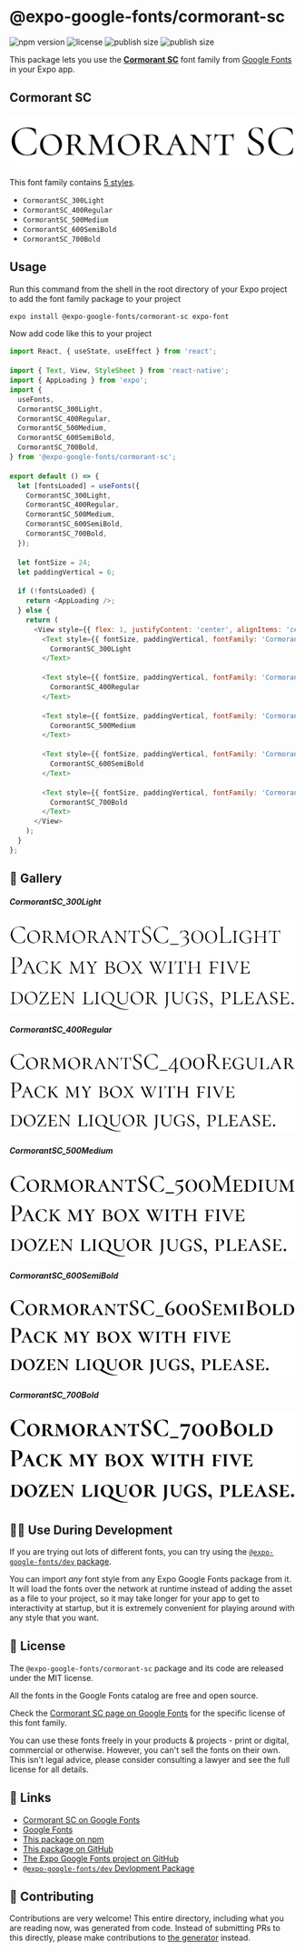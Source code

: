 # @expo-google-fonts/cormorant-sc

![npm version](https://flat.badgen.net/npm/v/@expo-google-fonts/cormorant-sc)
![license](https://flat.badgen.net/github/license/expo/google-fonts)
![publish size](https://flat.badgen.net/packagephobia/install/@expo-google-fonts/cormorant-sc)
![publish size](https://flat.badgen.net/packagephobia/publish/@expo-google-fonts/cormorant-sc)

This package lets you use the [**Cormorant SC**](https://fonts.google.com/specimen/Cormorant+SC) font family from [Google Fonts](https://fonts.google.com/) in your Expo app.

## Cormorant SC

![Cormorant SC](./font-family.png)

This font family contains [5 styles](#-gallery).

- `CormorantSC_300Light`
- `CormorantSC_400Regular`
- `CormorantSC_500Medium`
- `CormorantSC_600SemiBold`
- `CormorantSC_700Bold`

## Usage

Run this command from the shell in the root directory of your Expo project to add the font family package to your project
```sh
expo install @expo-google-fonts/cormorant-sc expo-font
```

Now add code like this to your project
```js
import React, { useState, useEffect } from 'react';

import { Text, View, StyleSheet } from 'react-native';
import { AppLoading } from 'expo';
import {
  useFonts,
  CormorantSC_300Light,
  CormorantSC_400Regular,
  CormorantSC_500Medium,
  CormorantSC_600SemiBold,
  CormorantSC_700Bold,
} from '@expo-google-fonts/cormorant-sc';

export default () => {
  let [fontsLoaded] = useFonts({
    CormorantSC_300Light,
    CormorantSC_400Regular,
    CormorantSC_500Medium,
    CormorantSC_600SemiBold,
    CormorantSC_700Bold,
  });

  let fontSize = 24;
  let paddingVertical = 6;

  if (!fontsLoaded) {
    return <AppLoading />;
  } else {
    return (
      <View style={{ flex: 1, justifyContent: 'center', alignItems: 'center' }}>
        <Text style={{ fontSize, paddingVertical, fontFamily: 'CormorantSC_300Light' }}>
          CormorantSC_300Light
        </Text>

        <Text style={{ fontSize, paddingVertical, fontFamily: 'CormorantSC_400Regular' }}>
          CormorantSC_400Regular
        </Text>

        <Text style={{ fontSize, paddingVertical, fontFamily: 'CormorantSC_500Medium' }}>
          CormorantSC_500Medium
        </Text>

        <Text style={{ fontSize, paddingVertical, fontFamily: 'CormorantSC_600SemiBold' }}>
          CormorantSC_600SemiBold
        </Text>

        <Text style={{ fontSize, paddingVertical, fontFamily: 'CormorantSC_700Bold' }}>
          CormorantSC_700Bold
        </Text>
      </View>
    );
  }
};

```

## 🔡 Gallery

##### CormorantSC_300Light
![CormorantSC_300Light](./CormorantSC_300Light.ttf.png)

##### CormorantSC_400Regular
![CormorantSC_400Regular](./CormorantSC_400Regular.ttf.png)

##### CormorantSC_500Medium
![CormorantSC_500Medium](./CormorantSC_500Medium.ttf.png)

##### CormorantSC_600SemiBold
![CormorantSC_600SemiBold](./CormorantSC_600SemiBold.ttf.png)

##### CormorantSC_700Bold
![CormorantSC_700Bold](./CormorantSC_700Bold.ttf.png)


## 👩‍💻 Use During Development

If you are trying out lots of different fonts, you can try using the [`@expo-google-fonts/dev` package](https://github.com/expo/google-fonts/tree/master/font-packages/dev#readme).

You can import *any* font style from any Expo Google Fonts package from it. It will load the fonts
over the network at runtime instead of adding the asset as a file to your project, so it may take longer
for your app to get to interactivity at startup, but it is extremely convenient
for playing around with any style that you want.

## 📖 License

The `@expo-google-fonts/cormorant-sc` package and its code are released under the MIT license.

All the fonts in the Google Fonts catalog are free and open source.

Check the [Cormorant SC page on Google Fonts](https://fonts.google.com/specimen/Cormorant+SC) for the specific license of this font family.

You can use these fonts freely in your products & projects - print or digital, commercial or otherwise. However, you can't sell the fonts on their own. This isn't legal advice, please consider consulting a lawyer and see the full license for all details.

## 🔗 Links

- [Cormorant SC on Google Fonts](https://fonts.google.com/specimen/Cormorant+SC)
- [Google Fonts](https://fonts.google.com/)
- [This package on npm](https://www.npmjs.com/package/@expo-google-fonts/cormorant-sc)
- [This package on GitHub](https://github.com/expo/google-fonts/tree/master/font-packages/cormorant-sc)
- [The Expo Google Fonts project on GitHub](https://github.com/expo/google-fonts)
- [`@expo-google-fonts/dev` Devlopment Package](https://github.com/expo/google-fonts/tree/master/font-packages/dev)

## 🤝 Contributing

Contributions are very welcome! This entire directory, including what you are reading now, was generated from code. Instead of submitting PRs to this directly, please make contributions to [the generator](https://github.com/expo/google-fonts/tree/master/packages/generator) instead.
